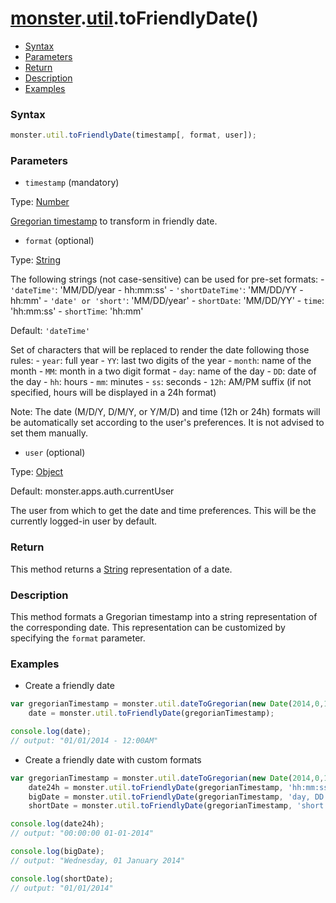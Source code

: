 # [monster][monster].[util][util].toFriendlyDate()

* [Syntax](#syntax)
* [Parameters](#parameters)
* [Return](#return)
* [Description](#description)
* [Examples](#examples)

### Syntax
```javascript
monster.util.toFriendlyDate(timestamp[, format, user]);
```

### Parameters
* `timestamp` (mandatory)

 Type: [Number][integer]

 [Gregorian timestamp][gregorian_timestamp] to transform in friendly date.

* `format` (optional)

 Type: [String][string_literal]

 The following strings (not case-sensitive) can be used for pre-set formats:
    -   `'dateTime'`: 'MM/DD/year - hh:mm:ss'
    -   `'shortDateTime'`: 'MM/DD/YY - hh:mm'
    -   `'date' or 'short'`: 'MM/DD/year'
    -   `shortDate`: 'MM/DD/YY'
    -   `time`: 'hh:mm:ss'
    -   `shortTime`: 'hh:mm'

 Default: `'dateTime'`

 Set of characters that will be replaced to render the date following those rules:
    -   `year`: full year
    -   `YY`: last two digits of the year
    -   `month`: name of the month
    -   `MM`: month in a two digit format
    -   `day`: name of the day
    -   `DD`: date of the day
    -   `hh`: hours
    -   `mm`: minutes
    -   `ss`: seconds
    -   `12h`: AM/PM suffix (if not specified, hours will be displayed in a 24h format)

 Note: The date (M/D/Y, D/M/Y, or Y/M/D) and time (12h or 24h) formats will be automatically set according to the user's preferences. It is not advised to set them manually.

* `user` (optional)

 Type: [Object][object_literal]

 Default: monster.apps.auth.currentUser

 The user from which to get the date and time preferences. This will be the currently logged-in user by default.

### Return
This method returns a [String][string_literal] representation of a date.

### Description
This method formats a Gregorian timestamp into a string representation of the corresponding date. This representation can be customized by specifying the `format` parameter.

### Examples
* Create a friendly date
```javascript
var gregorianTimestamp = monster.util.dateToGregorian(new Date(2014,0,1)),
    date = monster.util.toFriendlyDate(gregorianTimestamp);

console.log(date);
// output: "01/01/2014 - 12:00AM"
```

* Create a friendly date with custom formats
```javascript
var gregorianTimestamp = monster.util.dateToGregorian(new Date(2014,0,1)),
    date24h = monster.util.toFriendlyDate(gregorianTimestamp, 'hh:mm:ss MM-DD-YY'),
    bigDate = monster.util.toFriendlyDate(gregorianTimestamp, 'day, DD month year'),
    shortDate = monster.util.toFriendlyDate(gregorianTimestamp, 'short');

console.log(date24h);
// output: "00:00:00 01-01-2014"

console.log(bigDate);
// output: "Wednesday, 01 January 2014"

console.log(shortDate);
// output: "01/01/2014"
```

[monster]: ../../monster.md
[util]: ../util.md

[gregorian_timestamp]: http://www.erlang.org/documentation/doc-5.4.13/lib/stdlib-1.13.12/doc/html/calendar.html
[integer]: https://developer.mozilla.org/en-US/docs/Web/JavaScript/Guide/Values,_variables,_and_literals#Integers
[string_literal]: https://developer.mozilla.org/en-US/docs/Web/JavaScript/Guide/Values,_variables,_and_literals#String_literals
[object_literal]: https://developer.mozilla.org/en-US/docs/Web/JavaScript/Guide/Values,_variables,_and_literals#Object_literals